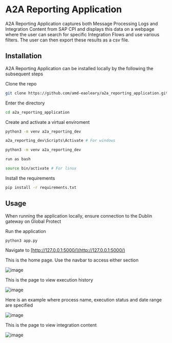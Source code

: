 # A2A Reporting Application

A2A Reporting Application captures both Message Processing Logs and Integration Content from SAP CPI
and displays this data on a webpage where the user can search for specific Integration Flows and use various 
filters. The user can then export these results as a csv file.

## Installation 

A2A Reporting Application can be installed locally by the following the subsequent steps

Clone the repo
```bash
git clone https://github.com/amd-eaoleary/a2a_reporting_application.git
```

Enter the directory
```bash
cd a2a_reporting_application
```

Create and activate a virtual enviroment
```bash
python3 -m venv a2a_reporting_dev

a2a_reporting_dev\Scripts\Activate # For windows
```

```bash
python3 -m venv a2a_reporting_dev

run as bash

source bin/activate # For linux
```

Install the requirements
```bash
pip install -r requirements.txt
```
## Usage

When running the application locally, ensure connection to the Dublin gateway on Global Protect

Run the application
```bash
python3 app.py
```

Navigate to [http://127.0.0.1:5000/](http://127.0.0.1:5000/)

This is the home page.
Use the navbar to access either section

![image](https://github.com/user-attachments/assets/53754f34-43b5-4510-ae2f-bbfb5bc3da82)

This is the page to view execution history

![image](https://github.com/user-attachments/assets/e6578a48-f211-4dbb-b92d-6c5ea483c28f)

Here is an example where process name, execution status and date range are specified

![image](https://github.com/user-attachments/assets/5683287c-db30-41c8-bf24-2f963e96de43)

This is the page to view integration content

![image](https://github.com/user-attachments/assets/14036dc9-560d-44fd-a748-1b02be1259fc)